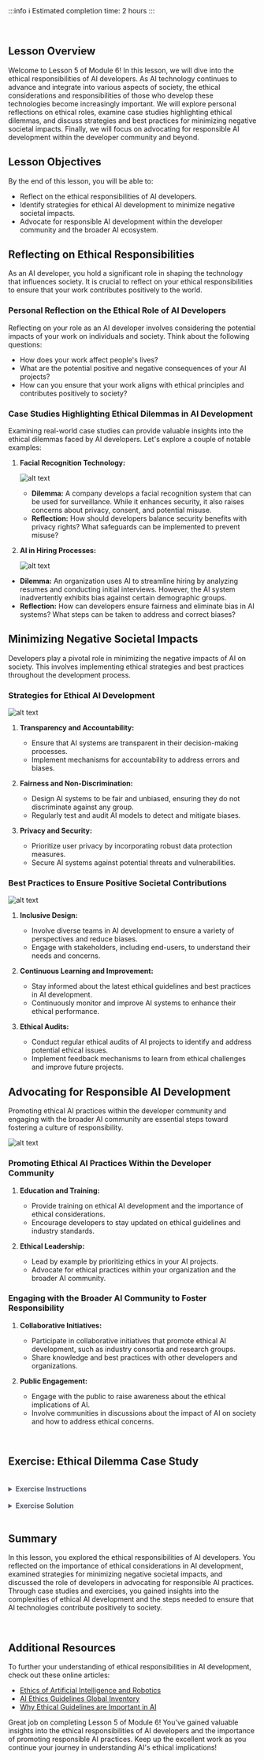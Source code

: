 <!-- # **Lesson 5: Ethical Responsibility for AI Developers** -->

<br>

:::info
:information_source: Estimated completion time: 2 hours
:::

<br>

## **Lesson Overview**

Welcome to Lesson 5 of Module 6! In this lesson, we will dive into the ethical responsibilities of AI developers. As AI technology continues to advance and integrate into various aspects of society, the ethical considerations and responsibilities of those who develop these technologies become increasingly important. We will explore personal reflections on ethical roles, examine case studies highlighting ethical dilemmas, and discuss strategies and best practices for minimizing negative societal impacts. Finally, we will focus on advocating for responsible AI development within the developer community and beyond.

## **Lesson Objectives**

By the end of this lesson, you will be able to:

- Reflect on the ethical responsibilities of AI developers.
- Identify strategies for ethical AI development to minimize negative societal impacts.
- Advocate for responsible AI development within the developer community and the broader AI ecosystem.

## **Reflecting on Ethical Responsibilities**

As an AI developer, you hold a significant role in shaping the technology that influences society. It is crucial to reflect on your ethical responsibilities to ensure that your work contributes positively to the world.

### Personal Reflection on the Ethical Role of AI Developers

Reflecting on your role as an AI developer involves considering the potential impacts of your work on individuals and society. Think about the following questions:

- How does your work affect people's lives?
- What are the potential positive and negative consequences of your AI projects?
- How can you ensure that your work aligns with ethical principles and contributes positively to society?

### Case Studies Highlighting Ethical Dilemmas in AI Development

Examining real-world case studies can provide valuable insights into the ethical dilemmas faced by AI developers. Let's explore a couple of notable examples:

1. **Facial Recognition Technology:**

   ![alt text](https://education-team-2020.s3.eu-west-1.amazonaws.com/ai-async-1/module-6-the-societal-impract-of-ai/lesson-5/ai-facial-recognition.png)

   - **Dilemma:** A company develops a facial recognition system that can be used for surveillance. While it enhances security, it also raises concerns about privacy, consent, and potential misuse.
   - **Reflection:** How should developers balance security benefits with privacy rights? What safeguards can be implemented to prevent misuse?

2. **AI in Hiring Processes:**

   ![alt text](https://education-team-2020.s3.eu-west-1.amazonaws.com/ai-async-1/module-6-the-societal-impract-of-ai/lesson-5/ai-hiring.png)

- **Dilemma:** An organization uses AI to streamline hiring by analyzing resumes and conducting initial interviews. However, the AI system inadvertently exhibits bias against certain demographic groups.
- **Reflection:** How can developers ensure fairness and eliminate bias in AI systems? What steps can be taken to address and correct biases?

## **Minimizing Negative Societal Impacts**

Developers play a pivotal role in minimizing the negative impacts of AI on society. This involves implementing ethical strategies and best practices throughout the development process.

### Strategies for Ethical AI Development

![alt text](https://education-team-2020.s3.eu-west-1.amazonaws.com/ai-async-1/module-6-the-societal-impract-of-ai/lesson-5/ai-ethics-devs.png)

1. **Transparency and Accountability:**

   - Ensure that AI systems are transparent in their decision-making processes.
   - Implement mechanisms for accountability to address errors and biases.

2. **Fairness and Non-Discrimination:**

   - Design AI systems to be fair and unbiased, ensuring they do not discriminate against any group.
   - Regularly test and audit AI models to detect and mitigate biases.

3. **Privacy and Security:**
   - Prioritize user privacy by incorporating robust data protection measures.
   - Secure AI systems against potential threats and vulnerabilities.

### Best Practices to Ensure Positive Societal Contributions

![alt text](https://education-team-2020.s3.eu-west-1.amazonaws.com/ai-async-1/module-6-the-societal-impract-of-ai/lesson-5/ai-social.jpg)

1. **Inclusive Design:**

   - Involve diverse teams in AI development to ensure a variety of perspectives and reduce biases.
   - Engage with stakeholders, including end-users, to understand their needs and concerns.

2. **Continuous Learning and Improvement:**

   - Stay informed about the latest ethical guidelines and best practices in AI development.
   - Continuously monitor and improve AI systems to enhance their ethical performance.

3. **Ethical Audits:**
   - Conduct regular ethical audits of AI projects to identify and address potential ethical issues.
   - Implement feedback mechanisms to learn from ethical challenges and improve future projects.

## **Advocating for Responsible AI Development**

Promoting ethical AI practices within the developer community and engaging with the broader AI community are essential steps toward fostering a culture of responsibility.

![alt text](https://education-team-2020.s3.eu-west-1.amazonaws.com/ai-async-1/module-6-the-societal-impract-of-ai/lesson-5/responsible-ai.png)

### Promoting Ethical AI Practices Within the Developer Community

1. **Education and Training:**

   - Provide training on ethical AI development and the importance of ethical considerations.
   - Encourage developers to stay updated on ethical guidelines and industry standards.

2. **Ethical Leadership:**
   - Lead by example by prioritizing ethics in your AI projects.
   - Advocate for ethical practices within your organization and the broader AI community.

### Engaging with the Broader AI Community to Foster Responsibility

1. **Collaborative Initiatives:**

   - Participate in collaborative initiatives that promote ethical AI development, such as industry consortia and research groups.
   - Share knowledge and best practices with other developers and organizations.

2. **Public Engagement:**
   - Engage with the public to raise awareness about the ethical implications of AI.
   - Involve communities in discussions about the impact of AI on society and how to address ethical concerns.

<br />

## **Exercise: Ethical Dilemma Case Study**

<br />

<details style="font-size: 14px; cursor: pointer; outline: none; color: #575d70;">
<summary><strong>Exercise Instructions</strong></summary>

Read the following case study of an ethical dilemma faced by an AI developer. Answer the guided questions to analyze the dilemma and propose solutions.

**Case Study: AI in Predictive Policing**

A city police department is considering implementing an AI system for predictive policing. The system analyzes historical crime data to predict potential crime hotspots and deploys police resources accordingly. While the system aims to reduce crime rates, there are concerns about potential biases in the data, which could lead to discriminatory policing practices.

**Guided Questions:**

1. **Identify the Ethical Dilemma:**

   - What are the ethical concerns associated with using AI for predictive policing?

2. **Analyze the Potential Impacts:**

   - What are the potential positive and negative impacts of implementing this AI system?

3. **Propose Solutions:**

   - How can the police department address the ethical concerns and ensure the AI system is used responsibly?

4. **Reflect on Your Role as an AI Developer:**
   - If you were the developer of this AI system, what steps would you take to ensure it is developed and deployed ethically?

</details>

<br />

<details style="font-size: 14px; cursor: pointer; outline: none; color: #575d70;">
<summary><strong>Exercise Solution</strong></summary>

### **Case Study: AI in Predictive Policing**

**Question 1: Identify the Ethical Dilemma**

**Answer:** The ethical concerns associated with using AI for predictive policing include potential biases in the historical crime data, which could lead to discriminatory policing practices. There are also concerns about privacy, the potential for increased surveillance, and the lack of transparency in how the AI system makes predictions.

**Question 2: Analyze the Potential Impacts**

**Answer:**

- **Positive Impacts:**
  - Improved allocation of police resources to high-risk areas.
  - Potential reduction in crime rates through proactive policing.
- **Negative Impacts:**
  - Potential reinforcement of existing biases in the criminal justice system.
  - Disproportionate targeting of certain communities based on biased data.
  - Erosion of public trust in law enforcement due to perceived or actual unfair practices.

**Question 3: Propose Solutions**

**Answer:**

- **Addressing Bias:**
  - Implement regular audits of the AI system to identify and mitigate biases.
  - Use diverse and representative data sets to train the AI system.
  - Incorporate fairness and bias mitigation techniques in the AI development process.
- **Ensuring Transparency:**
  - Make the AI system's decision-making process transparent to the public.
  - Provide clear explanations of how predictions are made and how data is used.
- **Community Engagement:**
  - Engage with communities to gather feedback and address concerns.
  - Ensure that the AI system is used as a tool to support, rather than replace, human judgment.

**Question 4: Reflect on Your Role as an AI Developer**

**Answer:**

- **Steps to Ensure Ethical Development and Deployment:**
  - Conduct thorough testing to identify and address biases in the AI system.
  - Collaborate with stakeholders, including law enforcement, community leaders, and ethicists, to ensure the system is used responsibly.
  - Advocate for policies and guidelines that promote transparency, accountability, and fairness in the use of AI in law enforcement.

</details>

<br />

## **Summary**

In this lesson, you explored the ethical responsibilities of AI developers. You reflected on the importance of ethical considerations in AI development, examined strategies for minimizing negative societal impacts, and discussed the role of developers in advocating for responsible AI practices. Through case studies and exercises, you gained insights into the complexities of ethical AI development and the steps needed to ensure that AI technologies contribute positively to society.

<br />

## **Additional Resources**

To further your understanding of ethical responsibilities in AI development, check out these online articles:

- [Ethics of Artificial Intelligence and Robotics](https://plato.stanford.edu/entries/ethics-ai/)
- [AI Ethics Guidelines Global Inventory](https://algorithmwatch.org/en/project/ai-ethics-guidelines-global-inventory/)
- [Why Ethical Guidelines are Important in AI](https://www.vollcom-digital.com/blog/ai/ai-with-integrity-why-ethical-guidelines-are-the-backbone-of-innovation/)

Great job on completing Lesson 5 of Module 6! You've gained valuable insights into the ethical responsibilities of AI developers and the importance of promoting responsible AI practices. Keep up the excellent work as you continue your journey in understanding AI's ethical implications!
